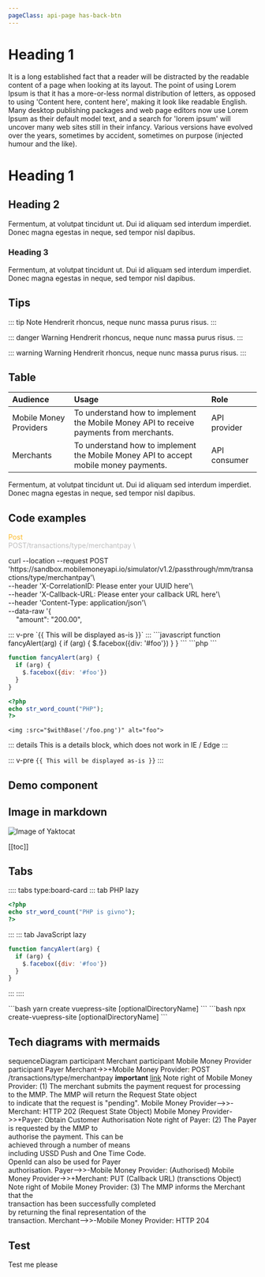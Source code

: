 ```yaml
---
pageClass: api-page has-back-btn
---
```


# Heading 1

It is a long established fact that a reader will be distracted by the readable content of a page when looking at its layout. The point of using Lorem Ipsum is that it has a more-or-less normal distribution of letters, as opposed to using 'Content here, content here', making it look like readable English. Many desktop publishing packages and web page editors now use Lorem Ipsum as their default model text, and a search for 'lorem ipsum' will uncover many web sites still in their infancy. Various versions have evolved over the years, sometimes by accident, sometimes on purpose (injected humour and the like).

# Heading 1

## Heading 2

Fermentum, at volutpat tincidunt ut. Dui id aliquam sed interdum imperdiet. Donec magna egestas in neque, sed tempor nisl dapibus.

### Heading 3

Fermentum, at volutpat tincidunt ut. Dui id aliquam sed interdum imperdiet. Donec magna egestas in neque, sed tempor nisl dapibus.

## Tips

::: tip Note
Hendrerit rhoncus, neque nunc massa purus risus.
:::

::: danger Warning
Hendrerit rhoncus, neque nunc massa purus risus.
:::

::: warning Warning
Hendrerit rhoncus, neque nunc massa purus risus.
:::

## Table

| Audience        | Usage           | Role  |
|:--------------|:-------------|:-----|
| Mobile Money Providers | To understand how to implement the Mobile Money API to receive payments from merchants. | API provider |
| Merchants     | To understand how to implement the Mobile Money API to accept mobile money payments.     |  API consumer |

Fermentum, at volutpat tincidunt ut. Dui id aliquam sed interdum imperdiet. Donec magna egestas in neque, sed tempor nisl dapibus.

## Code examples

<code-group>
<code-block title="View">
  <div class="code-header" style="color: #FCBB2C">Post</div>
  
  <div class="api-route" style="color: #BEBEBF">POST/transactions/type/merchantpay \</div>

  <div class="code-body">

  <p>curl --location --request POST 'https://sandbox.mobilemoneyapi.io/simulator/v1.2/passthrough/mm/transactions/type/merchantpay'\<br>
  --header 'X-CorrelationID: Please enter your UUID here'\ <br>
  --header 'X-Callback-URL: Please enter your callback URL here'\<br>
  --header 'Content-Type: application/json'\<br>
  --data-raw '{<br>
  &nbsp;&nbsp;&nbsp;&nbsp;"amount": "200.00",</p>

  </div>
</code-block>

<code-block title="Code">
::: v-pre
`{{ This will be displayed as-is }}`
:::
</code-block>
</code-group>

<code-group>

<code-block title="JS">
```javascript
function fancyAlert(arg) {
  if (arg) {
    $.facebox({div: '#foo'})
  }
}
```
</code-block>

<code-block title="PHP">
```php
<?php
echo str_word_count("PHP");
?> 
```
</code-block>
</code-group>

```javascript
function fancyAlert(arg) {
  if (arg) {
    $.facebox({div: '#foo'})
  }
}
```

```php
<?php
echo str_word_count("PHP");
?> 
```

```vue
<img :src="$withBase('/foo.png')" alt="foo">
```

<cta-2-col
  :ctaCards="[
    {
      title: 'Explore documentation',
      text: 'Review the documentation for particular use case.',
      link: '#',
      linkText: 'Merchant payments Docs',
    },
    {
      title: 'Open OAS UI',
      text: 'Visualize and interact with the API’s resources.',
      link: '#',
      linkText: 'Merchant payments Open OAS UI',
    }
  ]"
/>

<view-link
  :blockText="'View example in postman collection.'"
  :link="'#'"
  :linkText="'Open Postman'"
/>

<IframeComponent/>

::: details
This is a details block, which does not work in IE / Edge
:::

::: v-pre
`{{ This will be displayed as-is }}`
:::

## Demo component

<demo-component/>

## Image in markdown

![Image of Yaktocat](/images/test.jpg)


[[toc]]

## Tabs
:::: tabs type:board-card
::: tab PHP lazy
```php
<?php
echo str_word_count("PHP is givno");
?> 
```
:::
::: tab JavaScript lazy
```javascript
function fancyAlert(arg) {
  if (arg) {
    $.facebox({div: '#foo'})
  }
}
```
:::
::::

<code-group>
<code-block title="YARN">
```bash
yarn create vuepress-site [optionalDirectoryName]
```
</code-block>

<code-block title="NPM">
```bash
npx create-vuepress-site [optionalDirectoryName]
```
</code-block>
</code-group>

## Tech diagrams with mermaids

<mermaid>
sequenceDiagram
    participant Merchant
    participant Mobile Money Provider
    participant Payer
    Merchant->>+Mobile Money Provider: POST /transactions/type/merchantpay <b>important</b> <a href='http://google.com'>link</a>
    Note right of Mobile Money Provider: (1) The merchant submits the payment request for processing<br>to the MMP. The MMP will return the Request State object<br>to indicate that the request is "pending".
    Mobile Money Provider-->>-Merchant: HTTP 202 (Request State Object)
    Mobile Money Provider->>+Payer: Obtain Customer Authorisation 
    Note right of Payer: (2) The Payer is requested by the MMP to<br>authorise the payment. This can be<br>achieved through a number of means<br>including USSD Push and One Time Code.<br>OpenId can also be used for Payer<br>authorisation. 
    Payer-->>-Mobile Money Provider: (Authorised)
    Mobile Money Provider->>+Merchant: PUT (Callback URL) (transctions Object)
    Note right of Mobile Money Provider: (3) The MMP informs the Merchant that the<br>transaction has been successfully completed<br>by returning the final representation of the<br>transaction.
    Merchant-->>-Mobile Money Provider: HTTP 204

</mermaid>

## Test
Test me please
